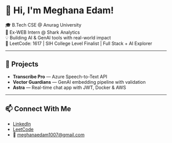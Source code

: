  # 👋 Hi, I'm Meghana Edam!   
       
🎓 B.Tech CSE @ Anurag University                  
🧠 Ex-WEB Intern @ Shark Analytics             
💡 Building AI & GenAI tools with real-world impact                   
🎯 LeetCode: 1617 | SIH College Level Finalist | Full Stack + AI Explorer                 
      
---  
 
## 🚀 Projects 
- **Transcribe Pro** — Azure Speech-to-Text API  
- **Vector Guardians** — GenAI embedding pipeline with validation  
- **Astra** — Real-time chat app with JWT, Docker & AWS 

---

## 📫 Connect With Me
- [LinkedIn](https://linkedin.com/in/meghana-edam-849b11300)  
- [LeetCode](https://leetcode.com/Meghsedam/)  
- 📧 meghanaedam1007@gmail.com
